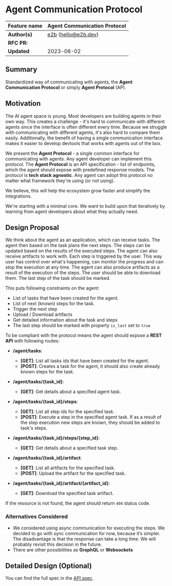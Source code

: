 # Agent Communication Protocol

| Feature name  | Agent Communication Protocol           |
| :------------ | :------------------------------------- |
| **Author(s)** | [e2b](https://e2b.dev) (hello@e2b.dev) |
| **RFC PR:**   |                                        |
| **Updated**   | 2023-08-02                             |

## Summary

Standardized way of communicating with agents, the **Agent Communication Protocol** or simply **Agent Protocol** (AP).

## Motivation

The AI agent space is young. Most developers are building agents in their own way.
This creates a challenge - it's hard to communicate with different agents since the interface is often different every time.
Because we struggle with communicating with different agents, it's also hard to compare them easily.
Additionally, the benefit of having a single communication interface makes it easier to develop devtools that works with agents out of the box.

We present the **Agent Protocol** - a single common interface for communicating with agents.
Any agent developer can implement this protocol.
The **Agent Protocol** is an API specification - list of endpoints, which the agent
should expose with predefined response models.
The protocol is **tech stack agnostic**. Any agent can adopt this protocol no
matter what framework they're using (or not using).

We believe, this will help the ecosystem grow faster and simplify the integrations.

We're starting with a minimal core. We want to build upon that iteratively
by learning from agent developers about what they actually need.

## Design Proposal

We think about the agent as an application, which can receive tasks. The agent then based on the task plans the next steps. The steps can be updated based on the results of the executed steps. The agent can also receive artifacts to work with. Each step is triggered by the user. This way user has control over what's happening, can monitor the progress and can stop the execution at any time.
The agent can also produce artifacts as a result of the execution of the steps. The user should be able to download them. The last step of the task should be marked.

This puts following constraints on the agent:

- List of tasks that have been created for the agent.
- List of next (known) steps for the task.
- Trigger the next step
- Upload / Download artifacts
- Get detailed information about the task and steps
- The last step should be marked with property `is_last` set to `true`

To be compliant with the protocol means the agent should expose a **REST API** with following routes:

- **/agent/tasks**:
  - **[GET]**: List all tasks ids that have been created for the agent.
  - **[POST]**: Creates a task for the agent, it should also create already known steps for the task.
- **/agent/tasks/{task_id}**:

  - **[GET]**: Get details about a specified agent task.

- **/agent/tasks/{task_id}/steps**:

  - **[GET]**: List all step ids for the specified task.
  - **[POST]**: Execute a step in the specified agent task. If as a result of the step execution new steps are known, they should be added to task's steps.

- **/agent/tasks/{task_id}/steps/{step_id}**:

  - **[GET]**: Get details about a specified task step.

- **/agent/tasks/{task_id}/artifact**:

  - **[GET]**: List all artifacts for the specified task.
  - **[POST]**: Upload the artifact for the specified task.

- **/agent/tasks/{task_id}/artifact/{artifact_id}**:
  - **[GET]**: Download the specified task artifact.

If the resource is not found, the agent should return `404` status code.

### Alternatives Considered

- We considered using async communication for executing the steps. We decided to go with sync communication for now, because it’s simpler. The disadvantage is that the response can take a long time. We will probably revisit this decision in the future.
- There are other possibilities as **GraphQL** or **Websockets**

## Detailed Design (Optional)

You can find the full spec in the [API spec](./../schemas/openapi.yml).
